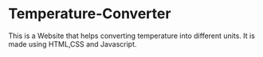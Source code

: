 # Temperature-Converter
This is a Website that helps converting temperature into different units. It is made using HTML,CSS and Javascript.
